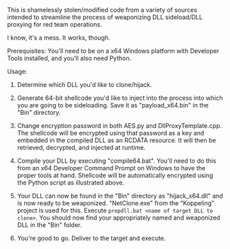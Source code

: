 This is shamelessly stolen/modified code from a variety of sources intended to streamline the process of weaponizing DLL sideload/DLL proxying for red team operations. 

I know, it's a mess. It works, though.

Prerequisites: You'll need to be on a x64 Windows platform with Developer Tools installed, and you'll also need Python.

Usage:
 
1. Determine which DLL you'd like to clone/hijack. 

2. Generate 64-bit shellcode you'd like to inject into the process into which you are going to be sideloading. Save it as "payload_x64.bin" in the "Bin" directory.

3. Change encryption password in both AES.py and DllProxyTemplate.cpp. The shellcode will be encrypted using that password as a key and embedded in the compiled DLL as an RCDATA resource. It will then be retrieved, decrypted, and injected at runtime. 

4. Compile your DLL by executing "compile64.bat". You'll need to do this from an x64 Developer Command Prompt on Windows to have the proper tools at hand. Shellcode will be automatically encrypted using the Python script as illustrated above.

5. Your DLL can now be found in the "Bin" directory as "hijack_x64.dll" and is now ready to be weaponized. "NetClone.exe" from the "Koppeling" project is used for this. Execute `prepdll.bat <name of target DLL to clone>`. You should now find your appropriately named and weaponized DLL in the "Bin" folder.

6. You're good to go. Deliver to the target and execute.
